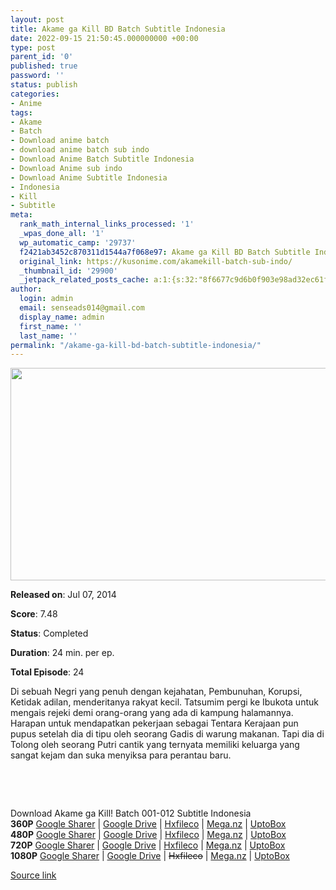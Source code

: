 ```yaml
---
layout: post
title: Akame ga Kill BD Batch Subtitle Indonesia
date: 2022-09-15 21:50:45.000000000 +00:00
type: post
parent_id: '0'
published: true
password: ''
status: publish
categories:
- Anime
tags:
- Akame
- Batch
- Download anime batch
- download anime batch sub indo
- Download Anime Batch Subtitle Indonesia
- Download Anime sub indo
- Download Anime Subtitle Indonesia
- Indonesia
- Kill
- Subtitle
meta:
  rank_math_internal_links_processed: '1'
  _wpas_done_all: '1'
  wp_automatic_camp: '29737'
  f2421ab3452c870311d1544a7f068e97: Akame ga Kill BD Batch Subtitle Indonesia
  original_link: https://kusonime.com/akamekill-batch-sub-indo/
  _thumbnail_id: '29900'
  _jetpack_related_posts_cache: a:1:{s:32:"8f6677c9d6b0f903e98ad32ec61f8deb";a:2:{s:7:"expires";i:1663327187;s:7:"payload";a:3:{i:0;a:1:{s:2:"id";i:29897;}i:1;a:1:{s:2:"id";i:29772;}i:2;a:1:{s:2:"id";i:29879;}}}}
author:
  login: admin
  email: senseads014@gmail.com
  display_name: admin
  first_name: ''
  last_name: ''
permalink: "/akame-ga-kill-bd-batch-subtitle-indonesia/"
---
```

<p><img width="604" height="340" src="{{ site.baseurl }}/assets/2022/09/Akame-ga-Kill-BD-604x340.jpg" class="attachment-thumb-large size-thumb-large wp-post-image" alt="" loading="lazy" title="Akame ga Kill BD Batch Subtitle Indonesia" srcset="https://kusonime.com/wp-content/uploads/2017/04/Akame-ga-Kill-BD-604x340.jpg 604w, https://kusonime.com/wp-content/uploads/2017/04/Akame-ga-Kill-BD-300x169.jpg 300w, https://kusonime.com/wp-content/uploads/2017/04/Akame-ga-Kill-BD-768x432.jpg 768w, https://kusonime.com/wp-content/uploads/2017/04/Akame-ga-Kill-BD-520x293.jpg 520w, https://kusonime.com/wp-content/uploads/2017/04/Akame-ga-Kill-BD.jpg 952w" sizes="(max-width: 604px) 100vw, 604px" />
<p><b>Released on</b>: Jul 07, 2014</p>
<p>
<p><b>Score</b>: 7.48</p>
<p>
<p><b>Status</b>: Completed</p>
<p>
<p><b>Duration</b>: 24 min. per ep.</p>
<p>
<p><b>Total Episode</b>: 24</p>
<p>
<p>Di sebuah Negri yang penuh dengan kejahatan, Pembunuhan, Korupsi, Ketidak adilan, menderitanya rakyat kecil. Tatsumim pergi ke Ibukota untuk mengais rejeki demi orang-orang yang ada di kampung halamannya. Harapan untuk mendapatkan pekerjaan sebagai Tentara Kerajaan pun pupus setelah dia di tipu oleh seorang Gadis di warung makanan. Tapi dia di Tolong oleh seorang Putri cantik yang ternyata memiliki keluarga yang sangat kejam dan suka menyiksa para perantau baru.</p>
<p>
<p> </p>
<p>
<p> </p>
<p>
<div class="smokeddl">
<div class="smokettl">Download Akame ga Kill! Batch 001-012 Subtitle Indonesia</div>
<div class="smokeurl"><strong>360P</strong> <a href="https://acefile.co/f/65308496/kusonime-akamegakill-bd-01-12-360p-rar" target="_blank" rel="noopener noreferrer">Google Sharer</a> | <a href="https://drive.google.com/uc?export=download&amp;id=1a4TSfvkQ-lhwkKqIEyOqFiwbkneg5lKi" target="_blank" rel="noopener">Google Drive</a> | <a href="https://hxfile.co/hbhvrbsnmqlr" target="_blank" rel="noopener">Hxfileco</a> | <a href="https://mega.nz/file/Yzp2VRZB#VF2-ZxobsrvD5XU62wyd8uddidifbk4yET-yGLY6bqQ" target="_blank" rel="noopener">Mega.nz</a> | <a href="https://uptobox.com/guxdjtvibljl" target="_blank" rel="noopener">UptoBox</a></div>
<div class="smokeurl"><strong>480P</strong> <a href="https://acefile.co/f/65308497/kusonime-akamegakill-bd-01-12-480p-rar" target="_blank" rel="noopener noreferrer">Google Sharer</a> | <a href="https://drive.google.com/uc?export=download&amp;id=1B7mrJ8e8p_SPMZYCp3bT2g_0NMNu0WcF" target="_blank" rel="noopener">Google Drive</a> | <a href="https://hxfile.co/7odlmqvibfyq" target="_blank" rel="noopener">Hxfileco</a> | <a href="https://mega.nz/file/E35iFTQR#03uf3bTmddsW83FrEp8-zGHJlbYYVroHruWTw5EWdBY" target="_blank" rel="noopener">Mega.nz</a> | <a href="https://uptobox.com/v3wgepqimlft" target="_blank" rel="noopener">UptoBox</a></div>
<div class="smokeurl"><strong>720P</strong> <a href="https://acefile.co/f/65308498/kusonime-akamegakill-bd-01-12-720p-rar" target="_blank" rel="noopener noreferrer">Google Sharer</a> | <a href="https://drive.google.com/uc?export=download&amp;id=1f5QcDdnXTh2Pt6NrZghx4O0Sk08e7pAy" target="_blank" rel="noopener">Google Drive</a> | <a href="https://hxfile.co/zk8mtq54nsp8" target="_blank" rel="noopener">Hxfileco</a> | <a href="https://mega.nz/file/xv4EHJ7D#ESsQHniUJ5KFy_y1GJ_fIxla00My1D0oedkOt7L101w" target="_blank" rel="noopener">Mega.nz</a> | <a href="https://uptobox.com/hdqckmdho75d" target="_blank" rel="noopener">UptoBox</a></div>
<div class="smokeurl"><strong>1080P</strong> <a href="https://acefile.co/f/65308499/kusonime-akamegakill-bd-01-12-1080p-rar" target="_blank" rel="noopener noreferrer">Google Sharer</a> | <a href="https://drive.google.com/uc?export=download&amp;id=16FGdfSjLbRtkDLocJyLCqaeX-UIXwavn" target="_blank" rel="noopener">Google Drive</a> | <del datetime="2022-01-15T00:51:32+00:00">Hxfileco</del> | <a href="https://mega.nz/file/OxsRAK5Z#qzy_AhEFVEOZNdekhscd7Xf1tJ-ZKa2n1QBQJfAuh1E" target="_blank" rel="noopener">Mega.nz</a> | <a href="https://uptobox.com/vs9i6m0zmyzs" target="_blank" rel="noopener">UptoBox</a></div>
</div>
<p><a href="https://kusonime.com/akamekill-batch-sub-indo/">Source link </a></p>
